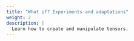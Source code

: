 ```yaml
---
title: "What if? Experiments and adaptations"
weight: 2
description: | 
  Learn how to create and manipulate tensors.
---
```


